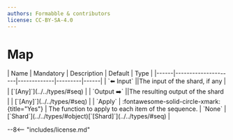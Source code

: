 ```yaml
---
authors: Formabble & contributors
license: CC-BY-SA-4.0
---
```



# Map

<div class="sh-parameters" markdown="1">
| Name | Mandatory | Description | Default | Type |
|------|---------------------|-------------|---------|------|
| `⬅️ Input` ||The input of the shard, if any | | [`[Any]`](../../types/#seq) |
| `Output ➡️` ||The resulting output of the shard | | [`[Any]`](../../types/#seq) |
| `Apply` | :fontawesome-solid-circle-xmark:{title="Yes"}  | The function to apply to each item of the sequence. | `None` | [`Shard`](../../types/#object)[`[Shard]`](../../types/#seq) |

</div>



--8<-- "includes/license.md"

